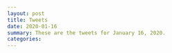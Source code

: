 ```yaml
---
layout: post
title: Tweets
date: 2020-01-16
summary: These are the tweets for January 16, 2020.
categories:
---
```


